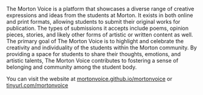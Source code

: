 The Morton Voice is a platform that showcases a diverse range of creative expressions and ideas from the students at
Morton. It exists in both online and print formats, allowing students to submit their original works for publication.
The types of submissions it accepts include poems, opinion pieces, stories, and likely other forms of artistic or
written content as well.
The primary goal of The Morton Voice is to highlight and celebrate the creativity and individuality of the students
within the Morton community. By providing a space for students to share their thoughts, emotions, and artistic talents,
The Morton Voice contributes to fostering a sense of belonging and community among the student body. 

You can visit the website at [mortonvoice.github.io/mortonvoice]([https://mortonvoice.github.io/mortonvoice) or [tinyurl.com/mortonvoice](https://[tinyurl.com/mortonvoice)
